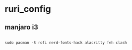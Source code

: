 # ruri_config

## manjaro i3

```shell

sudo pacman -S rofi nerd-fonts-hack alacritty feh clash 

```